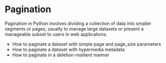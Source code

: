 <h1>Pagination</h1>
<p>Pagination in Python involves dividing a collection of data into smaller segments or pages, usually to manage large datasets or present a manageable subset to users in web applications.</p>
<ul>
  <li>How to paginate a dataset with simple page and page_size parameters</li>
  <li>How to paginate a dataset with hypermedia metadata</li>
  <li>How to paginate in a deletion-resilient manner</li>
</ul>
